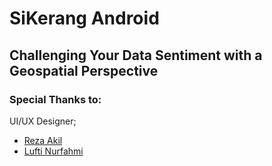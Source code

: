 # SiKerang Android
## Challenging Your Data Sentiment with a Geospatial Perspective

### Special Thanks to:
UI/UX Designer;
* [Reza Akil](https://github.com/rezaakil "@rezaakil")
* [Lufti Nurfahmi](https://github.com/patpathamham "@patpathamham")

